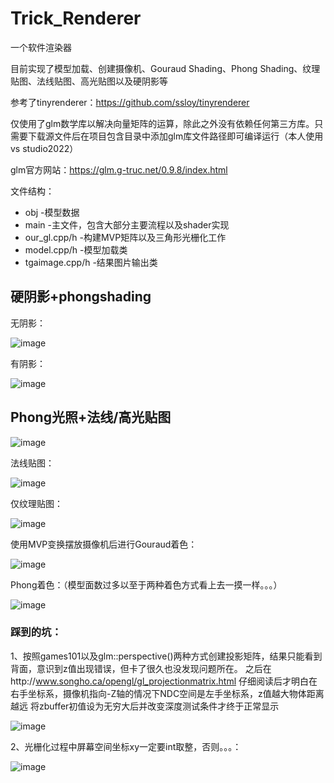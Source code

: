 # Trick_Renderer
一个软件渲染器

目前实现了模型加载、创建摄像机、Gouraud Shading、Phong Shading、纹理贴图、法线贴图、高光贴图以及硬阴影等

参考了tinyrenderer：https://github.com/ssloy/tinyrenderer

仅使用了glm数学库以解决向量矩阵的运算，除此之外没有依赖任何第三方库。只需要下载源文件后在项目包含目录中添加glm库文件路径即可编译运行（本人使用vs studio2022）

glm官方网站：https://glm.g-truc.net/0.9.8/index.html

文件结构：
- obj             -模型数据
- main      -主文件，包含大部分主要流程以及shader实现
- our_gl.cpp/h    -构建MVP矩阵以及三角形光栅化工作
- model.cpp/h     -模型加载类
- tgaimage.cpp/h  -结果图片输出类

## 硬阴影+phongshading
无阴影：

![image](https://user-images.githubusercontent.com/65759488/190422972-acbf79d0-aa54-4a48-a36d-2692a8a11f89.png)

有阴影：

![image](https://user-images.githubusercontent.com/65759488/190423037-4e5c4963-a7d3-4235-9330-87207ea636fe.png)

## Phong光照+法线/高光贴图

![image](https://user-images.githubusercontent.com/65759488/190427248-878e72e5-e17e-4da3-bc27-52f65a337695.png)

法线贴图：

![image](https://user-images.githubusercontent.com/65759488/190427397-9372cbf8-dc31-4b8e-a10b-14f7f7346b2a.png)


仅纹理贴图：

![image](https://user-images.githubusercontent.com/65759488/190427457-7fbea213-5437-48bd-9576-ef2669d27909.png)


使用MVP变换摆放摄像机后进行Gouraud着色：

![image](https://user-images.githubusercontent.com/65759488/190427529-c30ea840-b236-4e46-b6ba-81ce3a8a6cb9.png)

Phong着色：（模型面数过多以至于两种着色方式看上去一摸一样。。。）

![image](https://user-images.githubusercontent.com/65759488/190427589-6ba10ac4-0096-48e8-9cb4-67716986634d.png)


### 踩到的坑：
1、按照games101以及glm::perspective()两种方式创建投影矩阵，结果只能看到背面，意识到z值出现错误，但卡了很久也没发现问题所在。
之后在http://www.songho.ca/opengl/gl_projectionmatrix.html
仔细阅读后才明白在右手坐标系，摄像机指向-Z轴的情况下NDC空间是左手坐标系，z值越大物体距离越远
将zbuffer初值设为无穷大后并改变深度测试条件才终于正常显示

![image](https://user-images.githubusercontent.com/65759488/190427883-c8ba071c-cf75-4ec8-8bbc-e296e93e730a.png)

2、光栅化过程中屏幕空间坐标xy一定要int取整，否则。。。：

![image](https://user-images.githubusercontent.com/65759488/190427964-f5030b96-6c67-4faa-bb6f-0f1d3f50b464.png)
